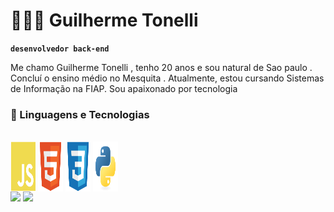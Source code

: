 # 👩🏻‍💻 Guilherme Tonelli

**`desenvolvedor back-end`**

Me chamo Guilherme Tonelli , tenho 20 anos e sou natural de Sao paulo . Concluí o ensino médio no Mesquita . Atualmente, estou cursando Sistemas de Informação na FIAP. Sou apaixonado por tecnologia 

### 🤖 Linguagens e Tecnologias


<div style="display: inline_block"><br>
  <img align="center" alt="gui" height="80" width="40" src="https://raw.githubusercontent.com/devicons/devicon/master/icons/javascript/javascript-plain.svg">
  <img align="center" alt="gui-HTML" height="80" width="40" src="https://raw.githubusercontent.com/devicons/devicon/master/icons/html5/html5-original.svg">
  <img align="center" alt="gui-CSS" height="80" width="40" src="https://raw.githubusercontent.com/devicons/devicon/master/icons/css3/css3-original.svg">
  <img align="center" alt="gui-Python" height="80" width="40" src="https://raw.githubusercontent.com/devicons/devicon/master/icons/python/python-original.svg">
</div>

<div> 
  <a href="https://www.instagram.com/guimatriz__/" target="_blank"><img src="https://img.shields.io/badge/-Instagram-%23E4405F?style=for-the-badge&logo=instagram&logoColor=white" target="_blank"></a>
  <a href="www.linkedin.com/in/guilherme-tonelli-" target="_blank"><img src="https://img.shields.io/badge/-LinkedIn-%230077B5?style=for-the-badge&logo=linkedin&logoColor=white" target="_blank"></a> 
  
</div>
